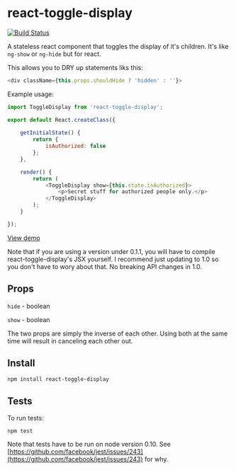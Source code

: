 # react-toggle-display

[![Build Status](https://travis-ci.org/ccnokes/react-toggle-display.svg?branch=master)](https://travis-ci.org/ccnokes/react-toggle-display)

A stateless react component that toggles the display of it's children. It's like `ng-show` or `ng-hide` but for react. 

This allows you to DRY up statements liks this:

```javascript
<div className={this.props.shouldHide ? 'hidden' : ''}>
```

Example usage: 

```javascript
import ToggleDisplay from 'react-toggle-display';

export default React.createClass({
	
	getInitialState() {
		return {
			isAuthorized: false
		};
	},

	render() {
		return (
			<ToggleDisplay show={this.state.isAuthorized}>
				<p>Secret stuff for authorized people only.</p>
			</ToggleDisplay>
		);
	}

});

```
[View demo](https://jsfiddle.net/ccnokes/oqttsu83/)

Note that if you are using a version under 0.1.1, you will have to compile react-toggle-display's JSX yourself. I recommend just updating to 1.0 so you don't have to wory about that. No breaking API changes in 1.0.

## Props

`hide` - boolean

`show` - boolean

The two props are simply the inverse of each other. Using both at the same time will result in canceling each other out.


## Install

```
npm install react-toggle-display
```

## Tests

To run tests: 

```
npm test
```

Note that tests have to be run on node version 0.10. See [https://github.com/facebook/jest/issues/243](https://github.com/facebook/jest/issues/243) for why.
